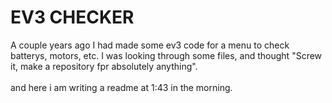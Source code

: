 # EV3 CHECKER

A couple years ago I had made some ev3 code for a menu to check batterys, motors, etc. I was looking through some files, and thought 
"Screw it, make a repository fpr absolutely anything".
<br>
<br> 
and here i am writing a readme at 1:43 in the morning.

